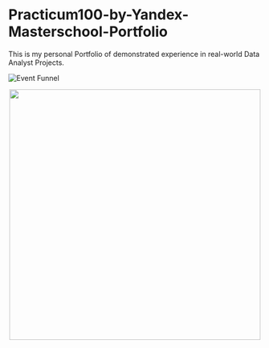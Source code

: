 # Practicum100-by-Yandex-Masterschool-Portfolio
This is my personal Portfolio of demonstrated experience in real-world Data Analyst Projects. 



![Event Funnel](funnel10.jpg)
<p align="center">
    <img src=funnel.jpg width=500>
</p>


